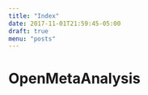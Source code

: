 ```yaml
---
title: "Index"
date: 2017-11-01T21:59:45-05:00
draft: true
menu: "posts"
---
```

# OpenMetaAnalysis
